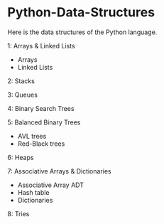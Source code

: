 # Python-Data-Structures
Here is the data structures of the Python language.

1: Arrays & Linked Lists 
- Arrays
- Linked Lists
 
2: Stacks

3: Queues

4: Binary Search Trees

5: Balanced Binary Trees
- AVL trees
- Red-Black trees

6: Heaps
  
7: Associative Arrays & Dictionaries
  - Associative Array ADT
  - Hash table
  - Dictionaries
  
8: Tries
  
